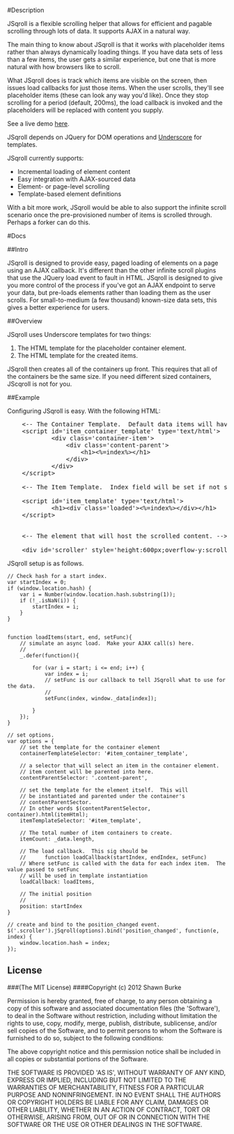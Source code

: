 #Description

JSqroll is a flexible scrolling helper that allows for efficient and pagable scrolling through lots of data.  It supports AJAX in a natural way.

The main thing to know about JSqroll is that it works with placeholder items rather than always dynamically loading things.  If you have data sets of less than a few items, the user gets a similar experience, but one that is more natural with how browsers like to scroll.

What JSqroll does is track which items are visible on the screen, then issues load callbacks for just those items.  When the user scrolls, they'll see placeholder items (these can look any way you'd like).  Once they stop scrolling for a period (default, 200ms), the load callback is invoked and the placeholders will be replaced with content you supply.

See a live demo [here](http://shawnburke.github.com/jsqroll/demo_el.html).

JSqroll depends on JQuery for DOM operations and [Underscore](http://underscorejs.org) for templates.

JSqroll currently supports:
			
* Incremental loading of element content
* Easy integration with AJAX-sourced data
* Element- or page-level scrolling
* Template-based element definitions

With a bit more work, JSqroll would be able to also support the infinite scroll scenario once the pre-provisioned number of items is scrolled through.  Perhaps a forker can do this.

#Docs
			
##Intro

JSqroll is designed to provide easy, paged loading of elements on a page using an AJAX callback.  It's different than the other infinite scroll plugins that use the JQuery load event to fault in HTML.  JSqroll is designed to give you more control of the process if you've got an AJAX endpoint to serve your data, but pre-loads elements rather than loading them as the user scrolls.  For small-to-medium (a few thousand) known-size data sets, this gives a better experience for users.

##Overview

JSqroll uses Underscore templates for two things:

1. The HTML template for the placeholder container element.
2. The HTML template for the created items.
			
JSqroll then creates all of the containers up front.  This requires that all of the containers be the same size.  If you need different sized containers, JScqroll is not for you.

##Example

Configuring JSqroll is easy.  With the following HTML:

<pre>
	&lt;-- The Container Template.  Default data items will have the field 'index' set. --&gt;
	&lt;script id='item_container_template' type='text/html'&gt;
			&lt;div class='container-item'&gt;
				&lt;div class='content-parent'&gt;
					&lt;h1&gt;&lt;%=index%&gt;&lt;/h1&gt;
				&lt;/div&gt;
			&lt;/div&gt;
	&lt;/script&gt;

	&lt;-- The Item Template.  Index field will be set if not supplied by the data  This content will be parented into the appropriate container under the 'contentParentSelector' element. --&gt;
	
	&lt;script id='item_template' type='text/html'&gt;
			&lt;h1&gt;&lt;div class='loaded'&gt;&lt;%=index%&gt;&lt;/div&gt;&lt;/h1&gt;
	&lt;/script&gt;


	&lt;-- The element that will host the scrolled content. --&gt;
	
	&lt;div id='scroller' style='height:600px;overflow-y:scroll;width:100%'&gt;&lt;/div&gt;
</pre>

JSqroll setup is as follows.


	// Check hash for a start index.
	var startIndex = 0;
	if (window.location.hash) {
		var i = Number(window.location.hash.substring(1));
		if (!_.isNaN(i)) {
			startIndex = i;
		}
	}


	function loadItems(start, end, setFunc){
		// simulate an async load.  Make your AJAX call(s) here.
		//
		_.defer(function(){

			for (var i = start; i <= end; i++) {
				var index = i;
				// setFunc is our callback to tell JSqroll what to use for the data.
				//
				setFunc(index, window._data[index]);
				
			}
		});
	}

	// set options.
	var options = {
		// set the template for the container element
		containerTemplateSelector: '#item_container_template',

		// a selector that will select an item in the container element.
		// item content will be parented into here.
		contentParentSelector: '.content-parent',
		
		// set the template for the element itself.  This will
		// be instantiated and parented under the container's 
		// contentParentSector.  
		// In other words $(contentParentSelector, container).html(itemHtml);
		itemTemplateSelector: '#item_template',

		// The total number of item containers to create.
		itemCount: _data.length,

		// The load callback.  This sig should be 
		// 		function loadCallback(startIndex, endIndex, setFunc)
		// Where setFunc is called with the data for each index item.  The value passed to setFunc
		// will be used in template instantiation
		loadCallback: loadItems,

		// The initial position
		//
		position: startIndex
	}

	// create and bind to the position_changed event.
	$('.scroller').jSqroll(options).bind('position_changed', function(e, index) {
		window.location.hash = index;
	});

## License

###(The MIT License)
####Copyright (c) 2012 Shawn Burke

Permission is hereby granted, free of charge, to any person obtaining a copy of this software and associated documentation files (the 'Software'), to deal in the Software without restriction, including without limitation the rights to use, copy, modify, merge, publish, distribute, sublicense, and/or sell copies of the Software, and to permit persons to whom the Software is furnished to do so, subject to the following conditions:  

The above copyright notice and this permission notice shall be included in all copies or substantial portions of the Software.  

THE SOFTWARE IS PROVIDED 'AS IS', WITHOUT WARRANTY OF ANY KIND, EXPRESS OR IMPLIED, INCLUDING BUT NOT LIMITED TO THE WARRANTIES OF MERCHANTABILITY, FITNESS FOR A PARTICULAR PURPOSE AND NONINFRINGEMENT. IN NO EVENT SHALL THE AUTHORS OR COPYRIGHT HOLDERS BE LIABLE FOR ANY CLAIM, DAMAGES OR OTHER LIABILITY, WHETHER IN AN ACTION OF CONTRACT, TORT OR OTHERWISE, ARISING FROM, OUT OF OR IN CONNECTION WITH THE SOFTWARE OR THE USE OR OTHER DEALINGS IN THE SOFTWARE.